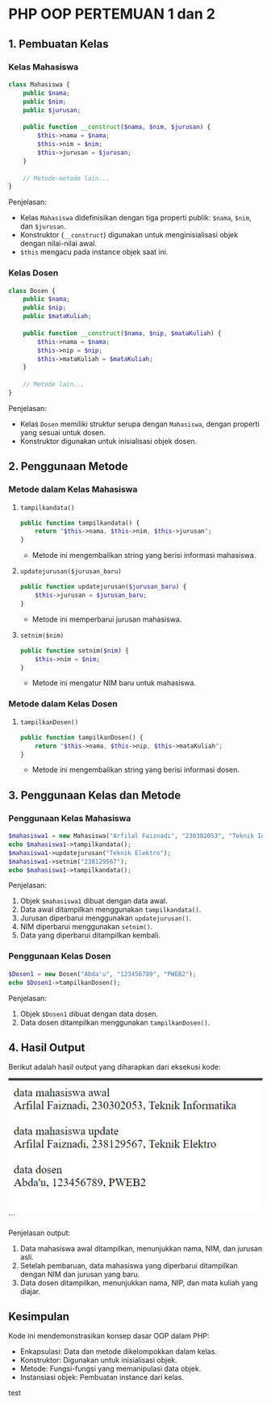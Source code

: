
# PHP OOP PERTEMUAN 1 dan 2

## 1. Pembuatan Kelas

### Kelas Mahasiswa

```php
class Mahasiswa {
    public $nama;
    public $nim;
    public $jurusan;

    public function __construct($nama, $nim, $jurusan) {
        $this->nama = $nama;
        $this->nim = $nim;
        $this->jurusan = $jurusan;
    }

    // Metode-metode lain...
}
```

Penjelasan:
- Kelas `Mahasiswa` didefinisikan dengan tiga properti publik: `$nama`, `$nim`, dan `$jurusan`.
- Konstruktor (`__construct`) digunakan untuk menginisialisasi objek dengan nilai-nilai awal.
- `$this` mengacu pada instance objek saat ini.

### Kelas Dosen

```php
class Dosen {
    public $nama;
    public $nip;
    public $mataKuliah;

    public function __construct($nama, $nip, $mataKuliah) {
        $this->nama = $nama;
        $this->nip = $nip;
        $this->mataKuliah = $mataKuliah;
    }

    // Metode lain...
}
```

Penjelasan:
- Kelas `Dosen` memiliki struktur serupa dengan `Mahasiswa`, dengan properti yang sesuai untuk dosen.
- Konstruktor digunakan untuk inisialisasi objek dosen.

## 2. Penggunaan Metode

### Metode dalam Kelas Mahasiswa

1. `tampilkandata()`
   ```php
   public function tampilkandata() {
       return "$this->nama, $this->nim, $this->jurusan";
   }
   ```
   - Metode ini mengembalikan string yang berisi informasi mahasiswa.

2. `updatejurusan($jurusan_baru)`
   ```php
   public function updatejurusan($jurusan_baru) {
       $this->jurusan = $jurusan_baru;
   }
   ```
   - Metode ini memperbarui jurusan mahasiswa.

3. `setnim($nim)`
   ```php
   public function setnim($nim) {
       $this->nim = $nim;
   }
   ```
   - Metode ini mengatur NIM baru untuk mahasiswa.

### Metode dalam Kelas Dosen

1. `tampilkanDosen()`
   ```php
   public function tampilkanDosen() {
       return "$this->nama, $this->nip, $this->mataKuliah";
   }
   ```
   - Metode ini mengembalikan string yang berisi informasi dosen.

## 3. Penggunaan Kelas dan Metode

### Penggunaan Kelas Mahasiswa

```php
$mahasiswa1 = new Mahasiswa("Arfilal Faiznadi", "230302053", "Teknik Informatika");
echo $mahasiswa1->tampilkandata();
$mahasiswa1->updatejurusan("Teknik Elektro");
$mahasiswa1->setnim("238129567");
echo $mahasiswa1->tampilkandata();
```

Penjelasan:
1. Objek `$mahasiswa1` dibuat dengan data awal.
2. Data awal ditampilkan menggunakan `tampilkandata()`.
3. Jurusan diperbarui menggunakan `updatejurusan()`.
4. NIM diperbarui menggunakan `setnim()`.
5. Data yang diperbarui ditampilkan kembali.

### Penggunaan Kelas Dosen

```php
$Dosen1 = new Dosen("Abda'u", "123456789", "PWEB2");
echo $Dosen1->tampilkanDosen();
```

Penjelasan:
1. Objek `$Dosen1` dibuat dengan data dosen.
2. Data dosen ditampilkan menggunakan `tampilkanDosen()`.

## 4. Hasil Output

Berikut adalah hasil output yang diharapkan dari eksekusi kode:

<img src = "image/image1.png">
```

Penjelasan output:
1. Data mahasiswa awal ditampilkan, menunjukkan nama, NIM, dan jurusan asli.
2. Setelah pembaruan, data mahasiswa yang diperbarui ditampilkan dengan NIM dan jurusan yang baru.
3. Data dosen ditampilkan, menunjukkan nama, NIP, dan mata kuliah yang diajar.

## Kesimpulan

Kode ini mendemonstrasikan konsep dasar OOP dalam PHP:
- Enkapsulasi: Data dan metode dikelompokkan dalam kelas.
- Konstruktor: Digunakan untuk inisialisasi objek.
- Metode: Fungsi-fungsi yang memanipulasi data objek.
- Instansiasi objek: Pembuatan instance dari kelas.

test